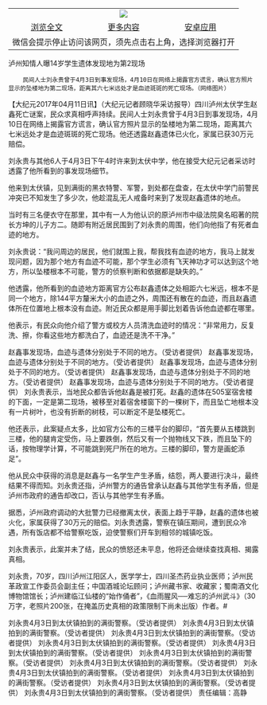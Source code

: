 

<table>
  <tr>
    <td align="center" colspan="3">
      <a href="https://github.com/ogate/ogate/blob/master/README.md"><img src="https://cloud.githubusercontent.com/assets/11880933/13434984/f430fae2-e012-11e5-814f-c2df1e82b247.jpg"/></a>
    </td>
  </tr>
  <tr>
    <td align="center">
      <a href="https://s3.ap-south-1.amazonaws.com/ogatem/oGate.htm?c817111&from=oNote">浏览全文</a>
    </td>
    <td align="center">
      <a href="https://s3.ap-south-1.amazonaws.com/ogatem/oGate.htm?from=oNote">更多内容</a>
    </td>
    <td align="center">
      <a href="https://raw.githubusercontent.com/ogate/up/master/ogate.apk">安卓应用</a>
    </td>
  </tr>
  <tr>
    <td align="center" colspan="3">
      微信会提示停止访问该网页，须先点击右上角，选择浏览器打开
    </td>
  </tr>
</table>    



泸州知情人曝14岁学生遗体发现地为第2现场






        民间人士刘永贵曾于4月3日到事发现场，4月10日在网络上揭露官方谎言，确认官方照片显示的坠楼地为第二现场，距离其六七米远处才是血迹斑斑的死亡现场。（网络图片）




【大纪元2017年04月11日讯】（大纪元记者顾晓华采访报导）四川泸州太伏学生赵鑫死亡谜案，民众求真相呼声持续。民间人士刘永贵曾于4月3日到事发现场，4月10日在网络上揭露官方谎言，确认官方照片显示的坠楼地为第二现场，距离其六七米远处才是血迹斑斑的死亡现场。他还透露赵鑫遗体已火化，家属已获30万元赔偿。


刘永贵与其他6人于4月3日下午4时许来到太伏中学，他在接受大纪元记者采访时透露了他所看到的事发现场细节。


他来到太伏镇，见到满街的黑衣特警、军警，到处都在盘查，在太伏中学门前警民冲突已不知发生了多少次，他趁混乱无人戒备时来到了发现赵鑫遗体的地点。


当时有三名便衣守在那里，其中有一人为他认识的原泸州市中级法院臭名昭著的院长方坤的儿子方二。随即有附近居民围到了刘永贵的周围，他们向他指了有死者血迹的地方。


刘永贵说：“我问周边的居民，他们就围上我，帮我找有血迹的地方，我马上就发现问题，因为那个地方有血迹不可能，那个学生必须有飞天神功才可以达到这个地方，所以坠楼根本不可能，警方的侦察判断和依据都是缺失的。”


他透露，他所看到的血迹地方距离官方公布赵鑫遗体之处相距六七米远，根本不是同一个地方，除144平方釐米大小的血迹之外，周围还有散在的血迹，而且赵鑫遗体所在位置地上根本没有血迹。附近民众都是用手脚比划着告诉他血迹都在哪里。


他表示，有民众向他介绍了警方或校方人员清洗血迹时的情况：“非常用力，反复洗、擦，你看这些地方都洗白了，血迹还是洗不干净。”


赵鑫事发现场，血迹与遗体分别处于不同的地方。（受访者提供）
赵鑫事发现场，血迹与遗体分别处于不同的地方。（受访者提供）
赵鑫事发现场，血迹与遗体分别处于不同的地方。（受访者提供）
赵鑫事发现场，血迹与遗体分别处于不同的地方。（受访者提供）
赵鑫事发现场，血迹与遗体分别处于不同的地方。（受访者提供）
刘永贵表示，当地民众都告诉他赵鑫是被打死。赵鑫的遗体在505室宿舍楼的下面，一定是第二现场，被移至对着宿舍楼窗下的一棵树下，而且坠亡地根本没有一片树叶，也没有折断的树枝，可以断定不是坠楼死亡。


他还表示，此案疑点太多，比如官方公布的三楼平台的脚印，“首先要从五楼跳到三楼，他的腿肯定受伤，马上要跌倒，然后又有一个抛物线又下跌，而且坠下的话，按物理学计算，不可能跳到死尸所在的地方。三楼的脚印，警方是画蛇添足”。


他从民众中获得的消息是赵鑫与一名学生产生矛盾，结怨，两人要进行决斗，最终结果不得而知。刘永贵还指，泸州警方的通告曾承认赵鑫与其他学生有矛盾，但是泸州市政府的通告却改口，否认与其他学生有矛盾。


据悉，泸州政府调动的大批警力已经撤离太伏，表面上趋于平静，赵鑫的遗体也被火化，家属获得了30万元的赔偿。刘永贵透露，警察在镇压期间，遭到民众冷遇，所有饭店都不给警察吃饭，迫使警察们开车到相邻的城镇吃饭。


刘永贵表示，此案并未了结，民众的愤怒还未平息，他将还会继续查找真相、揭露真相。


刘永贵，70岁，四川泸州江阳区人，医学学士，四川圣杰药业执业医师；泸州民革政宣工作委员会副主任；中国酒城论坛顾问；泸州藏书家、收藏家；蜀南酒文化博物馆馆长；泸州建临江仙楼的“始作俑者”，《血雨腥风──难忘的泸州武斗》（30万字，老照片200张，在掩盖历史真相的政策限制下尚未出版）作者。#


刘永贵4月3日到太伏镇拍到的满街警察。（受访者提供）
刘永贵4月3日到太伏镇拍到的满街警察。（受访者提供）
刘永贵4月3日到太伏镇拍到的满街警察。（受访者提供）
刘永贵4月3日到太伏镇拍到的满街警察。（受访者提供）
刘永贵4月3日到太伏镇拍到的满街警察。（受访者提供）
刘永贵4月3日到太伏镇拍到的满街警察。（受访者提供）
刘永贵4月3日到太伏镇拍到的满街警察。（受访者提供）
刘永贵4月3日到太伏镇拍到的满街警察。（受访者提供）
刘永贵4月3日到太伏镇拍到的满街警察。（受访者提供）
刘永贵4月3日到太伏镇拍到的满街警察。（受访者提供）
刘永贵4月3日到太伏镇拍到的满街警察。（受访者提供）
责任编辑：高静



